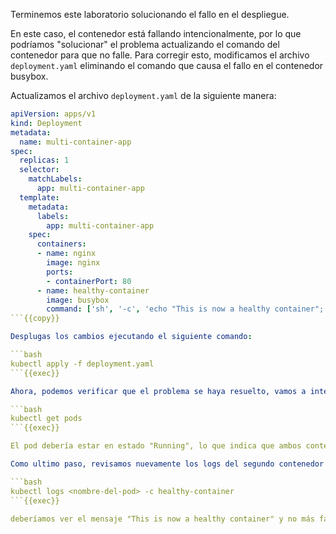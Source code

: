 Terminemos este laboratorio solucionando el fallo en el despliegue.

En este caso, el contenedor está fallando intencionalmente, por lo que podríamos "solucionar" el problema actualizando el comando del contenedor para que no falle. Para corregir esto, modificamos el archivo `deployment.yaml` eliminando el comando que causa el fallo en el contenedor busybox. 

Actualizamos el archivo `deployment.yaml` de la siguiente manera:

```yaml
apiVersion: apps/v1
kind: Deployment
metadata:
  name: multi-container-app
spec:
  replicas: 1
  selector:
    matchLabels:
      app: multi-container-app
  template:
    metadata:
      labels:
        app: multi-container-app
    spec:
      containers:
      - name: nginx
        image: nginx
        ports:
        - containerPort: 80
      - name: healthy-container
        image: busybox
        command: ['sh', '-c', 'echo "This is now a healthy container"; sleep 3600']
```{{copy}}

Desplugas los cambios ejecutando el siguiente comando:

```bash
kubectl apply -f deployment.yaml
```{{exec}}

Ahora, podemos verificar que el problema se haya resuelto, vamos a interrogar kubectl sobre nuestro pods: 

```bash
kubectl get pods
```{{exec}}

El pod debería estar en estado "Running", lo que indica que ambos contenedores están funcionando correctamente.

Como ultimo paso, revisamos nuevamente los logs del segundo contenedor para confirmar que ya no está fallando:

```bash
kubectl logs <nombre-del-pod> -c healthy-container
```{{exec}}

deberíamos ver el mensaje "This is now a healthy container" y no más fallos.